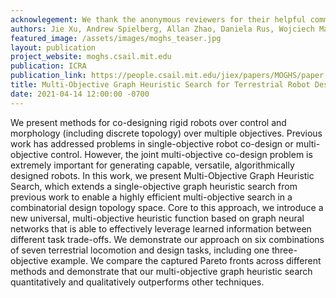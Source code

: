 ```yaml
---
acknowlegement: We thank the anonymous reviewers for their helpful comments in revising the paper. This work is supported by Intelligence Advanced Research Projects Agency (grantNo. 2019-19020100001),  and Defense Advanced ResearchProjects Agency (grant No. FA8750-20-C-0075).
authors: Jie Xu, Andrew Spielberg, Allan Zhao, Daniela Rus, Wojciech Matusik
featured_image: /assets/images/moghs_teaser.jpg
layout: publication
project_website: moghs.csail.mit.edu
publication: ICRA
publication_link: https://people.csail.mit.edu/jiex/papers/MOGHS/paper.pdf
title: Multi-Objective Graph Heuristic Search for Terrestrial Robot Design
date: 2021-04-14 12:00:00 -0700
---
```


We present methods for co-designing rigid robots over control and morphology (including discrete topology) over multiple objectives.  Previous work has addressed problems in single-objective robot co-design or multi-objective control. However, the joint multi-objective co-design problem is extremely important for generating capable, versatile, algorithmically designed robots. In this work, we present Multi-Objective Graph Heuristic Search, which extends a single-objective graph heuristic search from previous work to enable a highly efficient multi-objective search in a combinatorial design topology space.  Core to this approach, we introduce a new universal, multi-objective heuristic function based on graph neural networks that is able to effectively leverage learned information between different task trade-offs. We demonstrate our approach on six combinations of seven terrestrial locomotion and design tasks, including one three-objective example. We compare the captured Pareto fronts across different methods and demonstrate that our multi-objective graph heuristic search quantitatively and qualitatively outperforms other techniques.